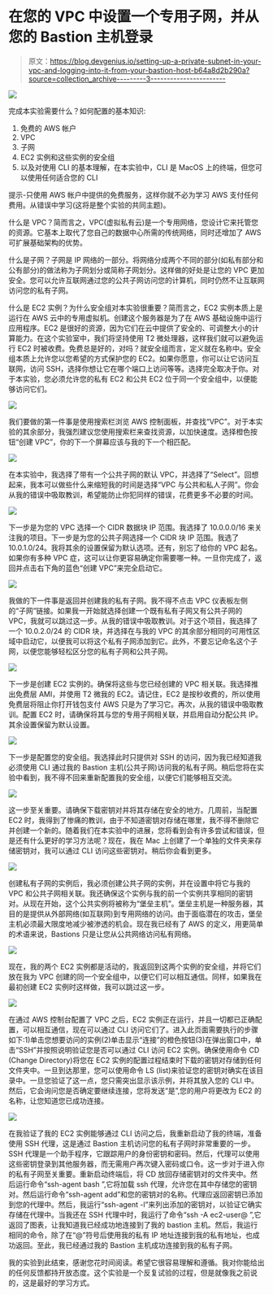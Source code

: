 # 在您的 VPC 中设置一个专用子网，并从您的 Bastion 主机登录

> 原文：<https://blog.devgenius.io/setting-up-a-private-subnet-in-your-vpc-and-logging-into-it-from-your-bastion-host-b64a8d2b290a?source=collection_archive---------3----------------------->

![](img/eb257927ecf8b436cfef99933930292d.png)

完成本实验需要什么？如何配置的基本知识:

1.  免费的 AWS 帐户
2.  VPC
3.  子网
4.  EC2 实例和这些实例的安全组
5.  以及对使用 CLI 的基本理解，在本实验中，CLI 是 MacOS 上的终端，但您可以使用任何适合您的 CLI

提示-只使用 AWS 帐户中提供的免费服务，这样你就不必为学习 AWS 支付任何费用。从错误中学习(这将是整个实验的共同主题)。

什么是 VPC？简而言之，VPC(虚拟私有云)是一个专用网络，您设计它来托管您的资源。它基本上取代了您自己的数据中心所需的传统网络，同时还增加了 AWS 可扩展基础架构的优势。

什么是子网？子网是 IP 网络的一部分。将网络分成两个不同的部分(如私有部分和公有部分)的做法称为子网划分或简称子网划分。这样做的好处是让您的 VPC 更加安全。您可以允许互联网通过您的公共子网访问您的计算机，同时仍然不让互联网访问您的私有子网。

什么是 EC2 实例？为什么安全组对本实验很重要？简而言之，EC2 实例本质上是运行在 AWS 云中的专用虚拟机。创建这个服务器是为了在 AWS 基础设施中运行应用程序。EC2 是很好的资源，因为它们在云中提供了安全的、可调整大小的计算能力。在这个实验室中，我们将坚持使用 T2 微处理器，这样我们就可以避免运行 EC2 时被收费。免费总是好的，对吗？就安全组而言，定义就在名称中。安全组本质上允许您以您希望的方式保护您的 EC2。如果你愿意，你可以让它访问互联网，访问 SSH，选择你想让它在哪个端口上访问等等。选择完全取决于你。对于本实验，您必须允许您的私有 EC2 和公共 EC2 位于同一个安全组中，以便能够访问它们。

![](img/5292c49e698d5654c69c39e3429c0430.png)

我们要做的第一件事是使用搜索栏浏览 AWS 控制面板，并查找“VPC”。对于本实验的其余部分，我强烈建议您使用搜索栏来查找资源，以加快速度。选择橙色按钮“创建 VPC”，你的下一个屏幕应该与我的下一个相匹配。

![](img/7cd58de4256f59536d424e910dee349b.png)

在本实验中，我选择了带有一个公共子网的默认 VPC，并选择了“Select”。回想起来，我本可以做些什么来缩短我的时间是选择“VPC 与公共和私人子网”。你会从我的错误中吸取教训，希望能防止你犯同样的错误，花费更多不必要的时间。

![](img/ae26b5fb63a45dbaf37413070b67fdde.png)

下一步是为您的 VPC 选择一个 CIDR 数据块 IP 范围。我选择了 10.0.0.0/16 来关注我的项目。下一步是为您的公共子网选择一个 CIDR 块 IP 范围。我选了 10.0.1.0/24。我将其余的设置保留为默认选项。还有，别忘了给你的 VPC 起名。如果你有多种 VPC 症，这可以让你更容易确定你需要哪一种。一旦你完成了，返回并点击右下角的蓝色“创建 VPC”来完全启动它。

![](img/614f64340ba39a3d24687f895019867e.png)

我做的下一件事是返回并创建我的私有子网。我不得不点击 VPC 仪表板左侧的“子网”链接。如果我一开始就选择创建一个既有私有子网又有公共子网的 VPC，我就可以跳过这一步。从我的错误中吸取教训。对于这个项目，我选择了一个 10.0.2.0/24 的 CIDR 块，并选择在与我的 VPC 的其余部分相同的可用性区域中启动它，以便我可以将这个私有子网添加到它。此外，不要忘记命名这个子网，以便您能够轻松区分您的私有子网和公共子网。

![](img/9b085577adf6460dadd77cecb1efcc01.png)

下一步是创建 EC2 实例的。确保将这些与您已经创建的 VPC 相关联。我选择推出免费层 AMI，并使用 T2 微我的 EC2。请记住，EC2 是按秒收费的，所以使用免费层将阻止你打开钱包支付 AWS 只是为了学习它。再次，从我的错误中吸取教训。配置 EC2 时，请确保将其与您的专用子网相关联，并启用自动分配公共 IP。其余设置保留为默认设置。

![](img/69f9d45dbf468582110b4c5dec9fb994.png)

下一步是配置您的安全组。我选择此时只提供对 SSH 的访问，因为我已经知道我必须使用 CLI 通过我的 Bastion 主机(公共子网)访问我的私有子网。稍后您将在实验中看到，我不得不回来重新配置我的安全组，以便它们能够相互交流。

![](img/48df7165451289dc37c9c9a4142dea29.png)

这一步至关重要。请确保下载密钥对并将其存储在安全的地方。几周前，当配置 EC2 时，我得到了惨痛的教训，由于不知道密钥对存储在哪里，我不得不删除它并创建一个新的。随着我们在本实验中的进展，您将看到会有许多尝试和错误，但是还有什么更好的学习方法呢？现在，我在 Mac 上创建了一个单独的文件夹来存储密钥对，我可以通过 CLI 访问这些密钥对。稍后你会看到更多。

![](img/106f72ebc50a66652be1b279bfe5ec86.png)

创建私有子网的实例后，我必须创建公共子网的实例，并在设置中将它与我的 VPC 和公共子网相关联。我还确保这个实例与我的前一个实例共享相同的密钥对。从现在开始，这个公共实例将被称为“堡垒主机”。堡垒主机是一种服务器，其目的是提供从外部网络(如互联网)到专用网络的访问。由于面临潜在的攻击，堡垒主机必须最大限度地减少被渗透的机会。现在我已经有了 AWS 的定义，用更简单的术语来说，Bastions 只是让您从公共网络访问私有网络。

![](img/d859cb4383c66dbb6b5387e2f7afb7e4.png)

现在，我的两个 EC2 实例都是活动的，我返回到这两个实例的安全组，并将它们放在我为 VPC 创建的同一个安全组中，以便它们可以相互通信。同样，如果我在最初创建 EC2 实例时这样做，我可以跳过这一步。

![](img/fd6c14ce1c05d2699415e29032dab342.png)

在通过 AWS 控制台配置了 VPC 之后，EC2 实例正在运行，并且一切都已正确配置，可以相互通信，现在可以通过 CLI 访问它们了。进入此页面需要执行的步骤如下:1)单击您想要访问的实例(2)单击显示“连接”的橙色按钮(3)在弹出窗口中，单击“SSH”并按照说明验证您是否可以通过 CLI 访问 EC2 实例。确保使用命令 CD (Change Directory)将您在 EC2 实例的配置过程结束时下载的密钥对存储到任何文件夹中。一旦到达那里，您可以使用命令 LS (list)来验证您的密钥对确实在该目录中。一旦您验证了这一点，您只需突出显示该示例，并将其放入您的 CLI 中。然后，它会询问您是否确定要继续连接，您将发送“是”,您的用户将更改为 EC2 的名称，让您知道您已成功连接。

![](img/b972bcb670440e646810df16495e7c88.png)

在我验证了我的 EC2 实例能够通过 CLI 访问之后，我重新启动了我的终端，准备使用 SSH 代理，这是通过 Bastion 主机访问您的私有子网时非常重要的一步。SSH 代理是一个助手程序，它跟踪用户的身份密钥和密码。然后，代理可以使用这些密钥登录到其他服务器，而无需用户再次键入密码或口令。这一步对于进入你的私有子网至关重要。重新启动终端后，将 CD 放回存储密钥对的文件夹中。然后运行命令“ssh-agent bash ”,它将加载 ssh 代理，允许您在其中存储您的密钥对。然后运行命令“ssh-agent add”和您的密钥对的名称。代理应返回密钥已添加到您的代理中。然后，我运行“ssh-agent -l”来列出添加的密钥对，以验证它确实存储在代理中。当我还在 SSH 代理中时，我运行了命令“ssh -A ec2-user@ <insert your="" public="" ip="" address="" for="" bastion="" host="">”,它返回了图表，让我知道我已经成功地连接到了我的 bastion 主机。然后，我运行相同的命令，除了在“@”符号后使用我的私有 IP 地址连接到我的私有地址，也成功返回。至此，我已经通过我的 Bastion 主机成功连接到我的私有子网。</insert>

我的实验到此结束，感谢您花时间阅读。希望它很容易理解和遵循。我对你能给出的任何反馈都持开放态度。这个实验是一个反复试验的过程，但是就像我之前说的，这是最好的学习方式。